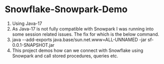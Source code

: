 # Snowflake-Snowpark-Demo

1. Using Java-17
2. As Java-17 is not fully compatible with Snowpark I was running into some session related issues. The fix for which is the below command.
3. java --add-exports java.base/sun.net.www=ALL-UNNAMED -jar sf-0.0.1-SNAPSHOT.jar
4. This project demos how can we connect with Snowflake using Snowpark and call stored procedures, queries etc.
